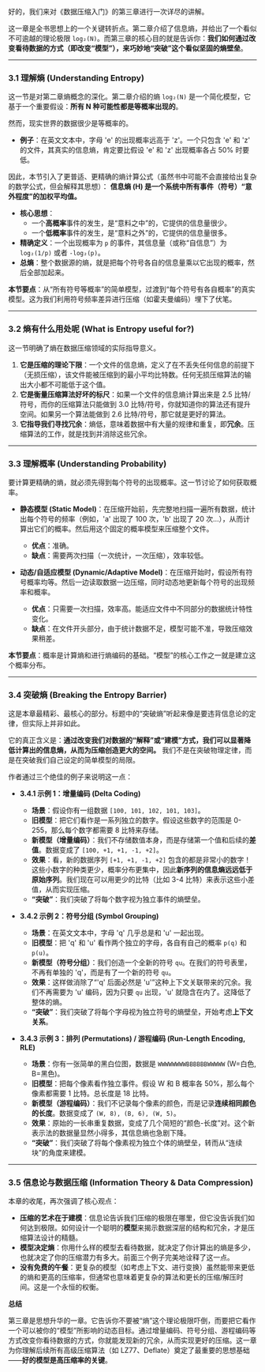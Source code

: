 好的，我们来对《数据压缩入门》的第三章进行一次详尽的讲解。

这一章是全书思想上的一个关键转折点。第二章介绍了信息熵，并给出了一个看似不可逾越的理论极限 `log₂(N)`。而第三章的核心目的就是告诉你：**我们如何通过改变看待数据的方式（即改变“模型”），来巧妙地“突破”这个看似坚固的熵壁垒**。

---

### 3.1 理解熵 (Understanding Entropy)

这一节是对第二章熵概念的深化。第二章介绍的熵 `log₂(N)` 是一个简化模型，它基于一个重要假设：**所有 N 种可能性都是等概率出现的**。

然而，现实世界的数据很少是等概率的。

- **例子**：在英文文本中，字母 'e' 的出现概率远高于 'z'。一个只包含 'e' 和 'z' 的文件，其真实的信息熵，肯定要比假设 'e' 和 'z' 出现概率各占 50% 时要低。

因此，本节引入了更普适、更精确的熵计算公式（虽然书中可能不会直接给出复杂的数学公式，但会解释其思想）：
**信息熵 (H) 是一个系统中所有事件（符号）“意外程度”的加权平均值。**

- **核心思想**：
  - 一个**高概率**事件的发生，是“意料之中”的，它提供的信息量很少。
  - 一个**低概率**事件的发生，是“意料之外”的，它提供的信息量很多。
- **精确定义**：一个出现概率为 `p` 的事件，其信息量（或称“自信息”）为 `log₂(1/p)` 或者 `-log₂(p)`。
- **总熵**：整个数据源的熵，就是把每个符号各自的信息量乘以它出现的概率，然后全部加起来。

**本节要点**：从“所有符号等概率”的简单模型，过渡到“每个符号有各自概率”的真实模型。这为我们利用符号频率差异进行压缩（如霍夫曼编码）埋下了伏笔。

---

### 3.2 熵有什么用处呢 (What is Entropy useful for?)

这一节明确了熵在数据压缩领域的实际指导意义。

1.  **它是压缩的理论下限**：一个文件的信息熵，定义了在不丢失任何信息的前提下（无损压缩），该文件能被压缩到的最小平均比特数。任何无损压缩算法的输出大小都不可能低于这个值。
2.  **它是衡量压缩算法好坏的标尺**：如果一个文件的信息熵计算出来是 2.5 比特/符号，而你的压缩算法只能做到 3.0 比特/符号，你就知道你的算法还有提升空间。如果另一个算法能做到 2.6 比特/符号，那它就是更好的算法。
3.  **它指导我们寻找冗余**：熵低，意味着数据中有大量的规律和重复，即**冗余**。压缩算法的工作，就是找到并消除这些冗余。

---

### 3.3 理解概率 (Understanding Probability)

要计算更精确的熵，就必须先得到每个符号的出现概率。这一节讨论了如何获取概率。

- **静态模型 (Static Model)**：在压缩开始前，先完整地扫描一遍所有数据，统计出每个符号的频率（例如，'a' 出现了 100 次，'b' 出现了 20 次...），从而计算出它们的概率。然后用这个固定的概率模型来压缩整个文件。

  - **优点**：准确。
  - **缺点**：需要两次扫描（一次统计，一次压缩），效率较低。

- **动态/自适应模型 (Dynamic/Adaptive Model)**：在压缩开始时，假设所有符号概率均等。然后一边读取数据一边压缩，同时动态地更新每个符号的出现频率和概率。
  - **优点**：只需要一次扫描，效率高。能适应文件中不同部分的数据统计特性变化。
  - **缺点**：在文件开头部分，由于统计数据不足，模型可能不准，导致压缩效果稍差。

**本节要点**：概率是计算熵和进行熵编码的基础。“模型”的核心工作之一就是建立这个概率分布。

---

### 3.4 突破熵 (Breaking the Entropy Barrier)

这是本章最精彩、最核心的部分。标题中的“突破熵”听起来像是要违背信息论的定律，但实际上并非如此。

它的真正含义是：**通过改变我们对数据的“解释”或“建模”方式，我们可以显著降低计算出的信息熵，从而为压缩创造更大的空间。** 我们不是在突破物理定律，而是在突破我们自己设定的简单模型的局限。

作者通过三个绝佳的例子来说明这一点：

- **3.4.1 示例 1：增量编码 (Delta Coding)**

  - **场景**：假设你有一组数据 `[100, 101, 102, 101, 103]`。
  - **旧模型**：把它们看作是一系列独立的数字。假设这些数字的范围是 0-255，那么每个数字都需要 8 比特来存储。
  - **新模型（增量编码）**：我们不存储数值本身，而是存储第一个值和后续的**差值**。数据变成了 `[100, +1, +1, -1, +2]`。
  - **效果**：看，新的数据序列 `[+1, +1, -1, +2]` 包含的都是非常小的数字！这些小数字的种类更少，概率分布更集中，因此**新序列的信息熵远远低于原始序列**。我们现在可以用更少的比特（比如 3-4 比特）来表示这些小差值，从而实现压缩。
  - **“突破”**：我们突破了将每个数字视为独立事件的熵壁垒。

- **3.4.2 示例 2：符号分组 (Symbol Grouping)**

  - **场景**：在英文文本中，字母 'q' 几乎总是和 'u' 一起出现。
  - **旧模型**：把 'q' 和 'u' 看作两个独立的字母，各自有自己的概率 `p(q)` 和 `p(u)`。
  - **新模型（符号分组）**：我们创造一个全新的符号 `qu`。在我们的符号表里，不再有单独的 'q'，而是有了一个新的符号 `qu`。
  - **效果**：这样做消除了“'q' 后面必然是 'u'”这种上下文关联带来的冗余。我们不再需要为 'u' 编码，因为只要 `qu` 出现，'u' 就隐含在内了。这降低了整体的熵。
  - **“突破”**：我们突破了将每个字母视为独立符号的熵壁垒，开始考虑**上下文关系**。

- **3.4.3 示例 3：排列 (Permutations) / 游程编码 (Run-Length Encoding, RLE)**
  - **场景**：你有一张简单的黑白位图，数据是 `WWWWWWWWBBBBBBWWWWW` (W=白色, B=黑色)。
  - **旧模型**：把每个像素看作独立事件。假设 W 和 B 概率各 50%，那么每个像素都需要 1 比特。总长度是 18 比特。
  - **新模型（游程编码）**：我们不记录每个像素的颜色，而是记录**连续相同颜色的长度**。数据变成了 `(W, 8), (B, 6), (W, 5)`。
  - **效果**：原始的一长串重复数据，变成了几个简短的“颜色-长度”对。这个新表示法的数据量显然小得多，其信息熵也急剧下降。
  - **“突破”**：我们突破了将每个像素视为独立个体的熵壁垒，转而从“连续块”的角度来建模。

---

### 3.5 信息论与数据压缩 (Information Theory & Data Compression)

本章的收尾，再次强调了核心观点：

- **压缩的艺术在于建模**：信息论告诉我们压缩的极限在哪里，但它没告诉我们如何达到极限。如何设计一个聪明的**模型**来揭示数据深层的结构和冗余，才是压缩算法设计的精髓。
- **模型决定熵**：你用什么样的模型去看待数据，就决定了你计算出的熵是多少，也就决定了你的压缩潜力有多大。前面三个例子完美地诠释了这一点。
- **没有免费的午餐**：更复杂的模型（如考虑上下文、进行变换）虽然能带来更低的熵和更高的压缩率，但通常也意味着更复杂的算法和更长的压缩/解压时间。这是一个永恒的权衡。

**总结**

第三章是思想升华的一章。它告诉你不要被“熵”这个理论极限吓倒，而要把它看作一个可以被你的“模型”所影响的动态目标。通过增量编码、符号分组、游程编码等方式改变你看待数据的方式，你就能发现新的冗余，从而实现更好的压缩。这一章为你理解后续所有高级压缩算法（如 LZ77、Deflate）奠定了最重要的思想基础——**好的模型是高压缩率的关键**。
